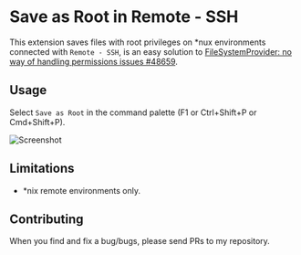 # Save as Root in Remote - SSH
This extension saves files with root privileges on *nux environments connected with `Remote - SSH`,
is an easy solution to [FileSystemProvider: no way of handling permissions issues #48659](https://github.com/microsoft/vscode/issues/48659).

## Usage
Select `Save as Root` in the command palette (F1 or Ctrl+Shift+P or Cmd+Shift+P).

![Screenshot](https://raw.githubusercontent.com/yy0931/save-as-root/main/screenshot.gif)

## Limitations
- \*nix remote environments only.

## Contributing
When you find and fix a bug/bugs, please send PRs to my repository.
